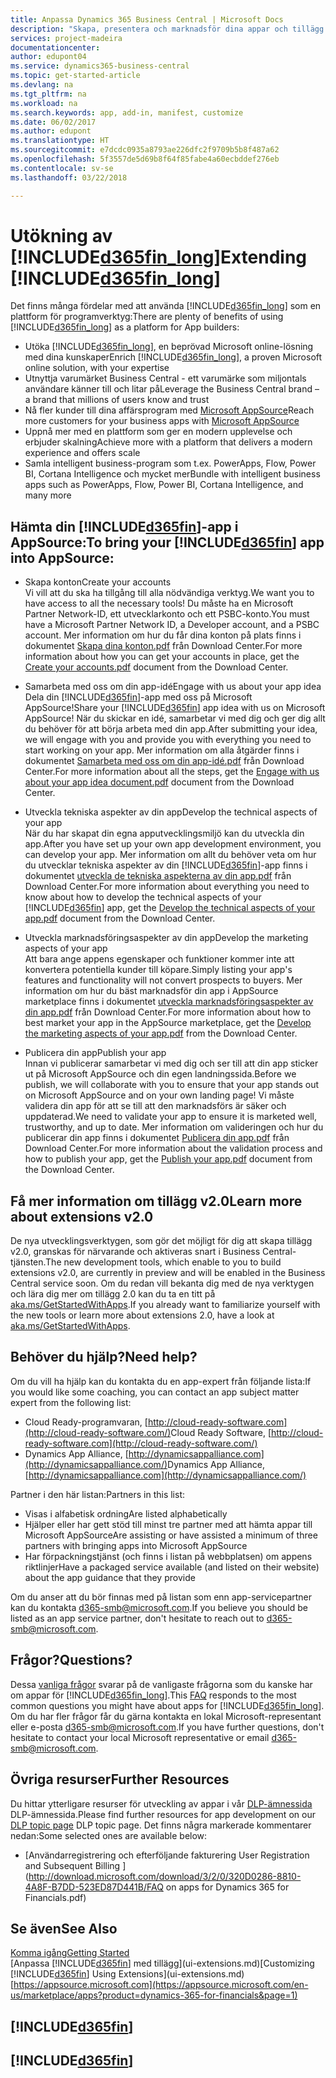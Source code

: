 ```yaml
---
title: Anpassa Dynamics 365 Business Central | Microsoft Docs
description: "Skapa, presentera och marknadsför dina appar och tillägg för Business Central."
services: project-madeira
documentationcenter: 
author: edupont04
ms.service: dynamics365-business-central
ms.topic: get-started-article
ms.devlang: na
ms.tgt_pltfrm: na
ms.workload: na
ms.search.keywords: app, add-in, manifest, customize
ms.date: 06/02/2017
ms.author: edupont
ms.translationtype: HT
ms.sourcegitcommit: e7dcdc0935a8793ae226dfc2f9709b5b8f487a62
ms.openlocfilehash: 5f3557de5d69b8f64f85fabe4a60ecbddef276eb
ms.contentlocale: sv-se
ms.lasthandoff: 03/22/2018

---
```

# <a name="extending-included365finlongincludesd365finlongmdmd"></a><span data-ttu-id="c0207-103">Utökning av [!INCLUDE[d365fin_long](includes/d365fin_long_md.md)]</span><span class="sxs-lookup"><span data-stu-id="c0207-103">Extending [!INCLUDE[d365fin_long](includes/d365fin_long_md.md)]</span></span>
<span data-ttu-id="c0207-104">Det finns många fördelar med att använda [!INCLUDE[d365fin_long](includes/d365fin_long_md.md)] som en plattform för programverktyg:</span><span class="sxs-lookup"><span data-stu-id="c0207-104">There are plenty of benefits of using [!INCLUDE[d365fin_long](includes/d365fin_long_md.md)] as a platform for App builders:</span></span>

* <span data-ttu-id="c0207-105">Utöka [!INCLUDE[d365fin_long](includes/d365fin_long_md.md)], en beprövad Microsoft online-lösning med dina kunskaper</span><span class="sxs-lookup"><span data-stu-id="c0207-105">Enrich [!INCLUDE[d365fin_long](includes/d365fin_long_md.md)], a proven Microsoft online solution, with your expertise</span></span>  
* <span data-ttu-id="c0207-106">Utnyttja varumärket Business Central - ett varumärke som miljontals användare känner till och litar på</span><span class="sxs-lookup"><span data-stu-id="c0207-106">Leverage the Business Central brand – a brand that millions of users know and trust</span></span>  
* <span data-ttu-id="c0207-107">Nå fler kunder till dina affärsprogram med [Microsoft AppSource](https://appsource.microsoft.com/)</span><span class="sxs-lookup"><span data-stu-id="c0207-107">Reach more customers for your business apps with [Microsoft AppSource](https://appsource.microsoft.com/)</span></span>  
* <span data-ttu-id="c0207-108">Uppnå mer med en plattform som ger en modern upplevelse och erbjuder skalning</span><span class="sxs-lookup"><span data-stu-id="c0207-108">Achieve more with a platform that delivers a modern experience and offers scale</span></span>  
* <span data-ttu-id="c0207-109">Samla intelligent business-program som t.ex. PowerApps, Flow, Power BI, Cortana Intelligence och mycket mer</span><span class="sxs-lookup"><span data-stu-id="c0207-109">Bundle with intelligent business apps such as PowerApps, Flow, Power BI, Cortana Intelligence, and many more</span></span>  

## <a name="to-bring-your-included365finincludesd365finmdmd-app-into-appsource"></a><span data-ttu-id="c0207-110">Hämta din [!INCLUDE[d365fin](includes/d365fin_md.md)]-app i AppSource:</span><span class="sxs-lookup"><span data-stu-id="c0207-110">To bring your [!INCLUDE[d365fin](includes/d365fin_md.md)] app into AppSource:</span></span>
+ <span data-ttu-id="c0207-111">Skapa konton</span><span class="sxs-lookup"><span data-stu-id="c0207-111">Create your accounts</span></span>  
<span data-ttu-id="c0207-112">Vi vill att du ska ha tillgång till alla nödvändiga verktyg.</span><span class="sxs-lookup"><span data-stu-id="c0207-112">We want you to have access to all the necessary tools!</span></span> <span data-ttu-id="c0207-113">Du måste ha en Microsoft Partner Network-ID, ett utvecklarkonto och ett PSBC-konto.</span><span class="sxs-lookup"><span data-stu-id="c0207-113">You must have a Microsoft Partner Network ID, a Developer account, and a PSBC account.</span></span>
<span data-ttu-id="c0207-114">Mer information om hur du får dina konton på plats finns i dokumentet [Skapa dina konton.pdf](https://go.microsoft.com/fwlink/?linkid=841514) från Download Center.</span><span class="sxs-lookup"><span data-stu-id="c0207-114">For more information about how you can get your accounts in place, get the [Create your accounts.pdf](https://go.microsoft.com/fwlink/?linkid=841514) document from the Download Center.</span></span>

+ <span data-ttu-id="c0207-115">Samarbeta med oss om din app-idé</span><span class="sxs-lookup"><span data-stu-id="c0207-115">Engage with us about your app idea</span></span>  
<span data-ttu-id="c0207-116">Dela din [!INCLUDE[d365fin](includes/d365fin_md.md)]-app med oss på Microsoft AppSource!</span><span class="sxs-lookup"><span data-stu-id="c0207-116">Share your [!INCLUDE[d365fin](includes/d365fin_md.md)] app idea with us on Microsoft AppSource!</span></span> <span data-ttu-id="c0207-117">När du skickar en idé, samarbetar vi med dig och ger dig allt du behöver för att börja arbeta med din app.</span><span class="sxs-lookup"><span data-stu-id="c0207-117">After submitting your idea, we will engage with you and provide you with everything you need to start working on your app.</span></span>
<span data-ttu-id="c0207-118">Mer information om alla åtgärder finns i dokumentet [Samarbeta med oss om din app-idé.pdf](https://go.microsoft.com/fwlink/?linkid=841515) från Download Center.</span><span class="sxs-lookup"><span data-stu-id="c0207-118">For more information about all the steps, get the [Engage with us about your app idea document.pdf](https://go.microsoft.com/fwlink/?linkid=841515) document from the Download Center.</span></span>

+ <span data-ttu-id="c0207-119">Utveckla tekniska aspekter av din app</span><span class="sxs-lookup"><span data-stu-id="c0207-119">Develop the technical aspects of your app</span></span>    
<span data-ttu-id="c0207-120">När du har skapat din egna apputvecklingsmiljö kan du utveckla din app.</span><span class="sxs-lookup"><span data-stu-id="c0207-120">After you have set up your own app development environment, you can develop your app.</span></span>
<span data-ttu-id="c0207-121">Mer information om allt du behöver veta om hur du utvecklar tekniska aspekter av din [!INCLUDE[d365fin](includes/d365fin_md.md)]-app finns i dokumentet [utveckla de tekniska aspekterna av din app.pdf](https://go.microsoft.com/fwlink/?linkid=841516) från Download Center.</span><span class="sxs-lookup"><span data-stu-id="c0207-121">For more information about everything you need to know about how to develop the technical aspects of your [!INCLUDE[d365fin](includes/d365fin_md.md)] app, get the [Develop the technical aspects of your app.pdf](https://go.microsoft.com/fwlink/?linkid=841516) document from the Download Center.</span></span>

+ <span data-ttu-id="c0207-122">Utveckla marknadsföringsaspekter av din app</span><span class="sxs-lookup"><span data-stu-id="c0207-122">Develop the marketing aspects of your app</span></span>  
<span data-ttu-id="c0207-123">Att bara ange appens egenskaper och funktioner kommer inte att konvertera potentiella kunder till köpare.</span><span class="sxs-lookup"><span data-stu-id="c0207-123">Simply listing your app's features and functionality will not convert prospects to buyers.</span></span> <span data-ttu-id="c0207-124">Mer information om hur du bäst marknadsför din app i AppSource marketplace finns i dokumentet [utveckla marknadsföringsaspekter av din app.pdf](https://go.microsoft.com/fwlink/?linkid=841518) från Download Center.</span><span class="sxs-lookup"><span data-stu-id="c0207-124">For more information about how to best market your app in the AppSource marketplace, get the [Develop the marketing aspects of your app.pdf](https://go.microsoft.com/fwlink/?linkid=841518) from the Download Center.</span></span>

+ <span data-ttu-id="c0207-125">Publicera din app</span><span class="sxs-lookup"><span data-stu-id="c0207-125">Publish your app</span></span>  
<span data-ttu-id="c0207-126">Innan vi publicerar samarbetar vi med dig och ser till att din app sticker ut på Microsoft AppSource och din egen landningssida.</span><span class="sxs-lookup"><span data-stu-id="c0207-126">Before we publish, we will collaborate with you to ensure that your app stands out on Microsoft AppSource and on your own landing page!</span></span> <span data-ttu-id="c0207-127">Vi måste validera din app för att se till att den marknadsförs är säker och uppdaterad.</span><span class="sxs-lookup"><span data-stu-id="c0207-127">We need to validate your app to ensure it is marketed well, trustworthy, and up to date.</span></span>
<span data-ttu-id="c0207-128">Mer information om valideringen och hur du publicerar din app finns i dokumentet [Publicera din app.pdf](https://go.microsoft.com/fwlink/?linkid=841517) från Download Center.</span><span class="sxs-lookup"><span data-stu-id="c0207-128">For more information about the validation process and how to publish your app, get the [Publish your app.pdf](https://go.microsoft.com/fwlink/?linkid=841517) document from the Download Center.</span></span>

## <a name="learn-more-about-extensions-v20"></a><span data-ttu-id="c0207-129">Få mer information om tillägg v2.0</span><span class="sxs-lookup"><span data-stu-id="c0207-129">Learn more about extensions v2.0</span></span>
<span data-ttu-id="c0207-130">De nya utvecklingsverktygen, som gör det möjligt för dig att skapa tillägg v2.0, granskas för närvarande och aktiveras snart i Business Central-tjänsten.</span><span class="sxs-lookup"><span data-stu-id="c0207-130">The new development tools, which enable to you to build extensions v2.0, are currently in preview and will be enabled in the Business Central  service soon.</span></span> <span data-ttu-id="c0207-131">Om du redan vill bekanta dig med de nya verktygen och lära dig mer om tillägg 2.0 kan du ta en titt på [aka.ms/GetStartedWithApps](http://aka.ms/GetStartedWithApps).</span><span class="sxs-lookup"><span data-stu-id="c0207-131">If you already want to familiarize yourself with the new tools or learn more about extensions 2.0, have a look at [aka.ms/GetStartedWithApps](http://aka.ms/GetStartedWithApps).</span></span>  

## <a name="need-help"></a><span data-ttu-id="c0207-132">Behöver du hjälp?</span><span class="sxs-lookup"><span data-stu-id="c0207-132">Need help?</span></span>
<span data-ttu-id="c0207-133">Om du vill ha hjälp kan du kontakta du en app-expert från följande lista:</span><span class="sxs-lookup"><span data-stu-id="c0207-133">If you would like some coaching, you can contact an app subject matter expert from the following list:</span></span>

* <span data-ttu-id="c0207-134">Cloud Ready-programvaran, [http://cloud-ready-software.com](http://cloud-ready-software.com/)</span><span class="sxs-lookup"><span data-stu-id="c0207-134">Cloud Ready Software, [http://cloud-ready-software.com](http://cloud-ready-software.com/)</span></span>  
* <span data-ttu-id="c0207-135">Dynamics App Alliance, [http://dynamicsappalliance.com](http://dynamicsappalliance.com/)</span><span class="sxs-lookup"><span data-stu-id="c0207-135">Dynamics App Alliance, [http://dynamicsappalliance.com](http://dynamicsappalliance.com/)</span></span>

<span data-ttu-id="c0207-136">Partner i den här listan:</span><span class="sxs-lookup"><span data-stu-id="c0207-136">Partners in this list:</span></span>

* <span data-ttu-id="c0207-137">Visas i alfabetisk ordning</span><span class="sxs-lookup"><span data-stu-id="c0207-137">Are listed alphabetically</span></span>  
* <span data-ttu-id="c0207-138">Hjälper eller har gett stöd till minst tre partner med att hämta appar till Microsoft AppSource</span><span class="sxs-lookup"><span data-stu-id="c0207-138">Are assisting or have assisted a minimum of three partners with bringing apps into Microsoft AppSource</span></span>  
* <span data-ttu-id="c0207-139">Har förpackningstjänst (och finns i listan på webbplatsen) om appens riktlinjer</span><span class="sxs-lookup"><span data-stu-id="c0207-139">Have a packaged service available (and listed on their website) about the app guidance that they provide</span></span>  

<span data-ttu-id="c0207-140">Om du anser att du bör finnas med på listan som enn app-servicepartner kan du kontakta [d365-smb@microsoft.com](mailto:d365-smb@microsoft.com).</span><span class="sxs-lookup"><span data-stu-id="c0207-140">If you believe you should be listed as an app service partner, don't hesitate to reach out to [d365-smb@microsoft.com](mailto:d365-smb@microsoft.com).</span></span>

## <a name="questions"></a><span data-ttu-id="c0207-141">Frågor?</span><span class="sxs-lookup"><span data-stu-id="c0207-141">Questions?</span></span>
<span data-ttu-id="c0207-142">Dessa [vanliga frågor](https://go.microsoft.com/fwlink/?linkid=841520) svarar på de vanligaste frågorna som du kanske har om appar för [!INCLUDE[d365fin_long](includes/d365fin_long_md.md)].</span><span class="sxs-lookup"><span data-stu-id="c0207-142">This [FAQ](https://go.microsoft.com/fwlink/?linkid=841520) responds to the most common questions you might have about apps for [!INCLUDE[d365fin_long](includes/d365fin_long_md.md)].</span></span> <span data-ttu-id="c0207-143">Om du har fler frågor får du gärna kontakta en lokal Microsoft-representant eller e-posta [d365-smb@microsoft.com](mailto:d365-smb@microsoft.com).</span><span class="sxs-lookup"><span data-stu-id="c0207-143">If you have further questions, don't hesitate to contact your local Microsoft representative or email [d365-smb@microsoft.com](mailto:d365-smb@microsoft.com).</span></span>

## <a name="further-resources"></a><span data-ttu-id="c0207-144">Övriga resurser</span><span class="sxs-lookup"><span data-stu-id="c0207-144">Further Resources</span></span>
<span data-ttu-id="c0207-145">Du hittar ytterligare resurser för utveckling av appar i vår [DLP-ämnessida](https://mbspartner.microsoft.com/BFI/Topic/76) DLP-ämnessida.</span><span class="sxs-lookup"><span data-stu-id="c0207-145">Please find further resources for app development on our [DLP topic page](https://mbspartner.microsoft.com/BFI/Topic/76) DLP topic page.</span></span> <span data-ttu-id="c0207-146">Det finns några markerade kommentarer nedan:</span><span class="sxs-lookup"><span data-stu-id="c0207-146">Some selected ones are available below:</span></span>
-   [<span data-ttu-id="c0207-147">Användarregistrering och efterföljande fakturering </span><span class="sxs-lookup"><span data-stu-id="c0207-147">User Registration and Subsequent Billing </span></span>](http://download.microsoft.com/download/3/2/0/320D0286-8810-4A8F-B7DD-523ED87D441B/FAQ on apps for Dynamics 365 for Financials.pdf)



## <a name="see-also"></a><span data-ttu-id="c0207-148">Se även</span><span class="sxs-lookup"><span data-stu-id="c0207-148">See Also</span></span>
[<span data-ttu-id="c0207-149">Komma igång</span><span class="sxs-lookup"><span data-stu-id="c0207-149">Getting Started</span></span>](product-get-started.md)  
<span data-ttu-id="c0207-150">[Anpassa [!INCLUDE[d365fin](includes/d365fin_md.md)] med tillägg](ui-extensions.md)</span><span class="sxs-lookup"><span data-stu-id="c0207-150">[Customizing [!INCLUDE[d365fin](includes/d365fin_md.md)] Using Extensions](ui-extensions.md)</span></span>  
[https://appsource.microsoft.com](https://appsource.microsoft.com/en-us/marketplace/apps?product=dynamics-365-for-financials&page=1)  

## [!INCLUDE[d365fin](includes/free_trial_md.md)]  
## [!INCLUDE[d365fin](includes/training_link_md.md)]

